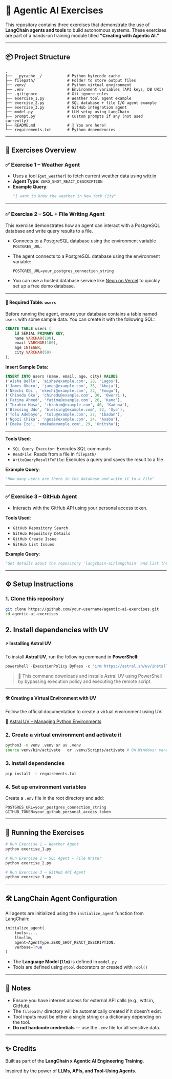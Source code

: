 # 🧠 Agentic AI Exercises

This repository contains three exercises that demonstrate the use of **LangChain agents and tools** to build autonomous systems. These exercises are part of a hands-on training module titled **"Creating with Agentic AI."**

---

## 📦 Project Structure

```
.
├── __pycache__/           # Python bytecode cache
├── filepath/              # Folder to store output files
├── venv/                  # Python virtual environment
├── .env                   # Environment variables (API keys, DB URI)
├── .gitignore             # Git ignore rules
├── exercise_1.py          # Weather tool agent example
├── exercise_2.py          # SQL database + file I/O agent example
├── exercise_3.py          # GitHub integration agent
├── model.py               # LLM setup using LangChain
├── prompt.py              # Custom prompts if any (not used currently)
├── README.md              # 📄 You are here!
└── requirements.txt       # Python dependencies
```

---

## 🧪 Exercises Overview

### ✅ Exercise 1 – Weather Agent

- Uses a tool (`get_weather`) to fetch current weather data using [wttr.in](https://wttr.in)
- **Agent Type**: `ZERO_SHOT_REACT_DESCRIPTION`
- **Example Query**:
  ```python
  "I want to know the weather in New York City"
  ```

---

### ✅ Exercise 2 – SQL + File Writing Agent

This exercise demonstrates how an agent can interact with a PostgreSQL database and write query results to a file.
- Connects to a PostgreSQL database using the environment variable `POSTGRES_URL`.

- The agent connects to a PostgreSQL database using the environment variable:  
  ```env
  POSTGRES_URL=your_postgres_connection_string
  ```

- You can use a hosted database service like [Neon on Vercel](https://vercel.com/integrations/neon-postgres) to quickly set up a free demo database.

---

#### 🧱 Required Table: `users`

Before running the agent, ensure your database contains a table named `users` with some sample data. You can create it with the following SQL:

```sql
CREATE TABLE users (
    id SERIAL PRIMARY KEY,
    name VARCHAR(100),
    email VARCHAR(100),
    age INTEGER,
    city VARCHAR(50)
);
```

**Insert Sample Data:**

```sql
INSERT INTO users (name, email, age, city) VALUES
('Aisha Bello', 'aisha@example.com', 28, 'Lagos'),
('James Okoro', 'james@example.com', 35, 'Abuja'),
('Nkechi Obi', 'nkechi@example.com', 22, 'Enugu'),
('Chinedu Oko', 'chinedu@example.com', 30, 'Owerri'),
('Fatima Ahmed', 'fatima@example.com', 26, 'Kano'),
('Ibrahim Musa', 'ibrahim@example.com', 40, 'Kaduna'),
('Blessing Udo', 'blessing@example.com', 32, 'Uyo'),
('Tolu Adebayo', 'tolu@example.com', 27, 'Ibadan'),
('Ngozi Chika', 'ngozi@example.com', 24, 'Asaba'),
('Emeka Eze', 'emeka@example.com', 29, 'Onitsha');
```

---




**Tools Used**:
- `SQL Query Executor`: Executes SQL commands  
- `ReadFile`: Reads from a file in `filepath/`  
- `WriteQueryResultToFile`: Executes a query and saves the result to a file

**Example Query**:
```python
"How many users are there in the database and write it to a file"
```

---

### ✅ Exercise 3 – GitHub Agent

- Interacts with the GitHub API using your personal access token.

**Tools Used**:
- `GitHub Repository Search`
- `GitHub Repository Details`
- `GitHub Create Issue`
- `GitHub List Issues`

**Example Query**:
```python
"Get details about the repository 'langchain-ai/langchain' and list the issues it has"
```

---

## ⚙️ Setup Instructions

### 1. Clone this repository

```bash
git clone https://github.com/your-username/agentic-ai-exercises.git
cd agentic-ai-exercises
```
## 2. Install dependencies with UV
#### ⚡ Installing Astral UV

To install **Astral UV**, run the following command in **PowerShell**:

```powershell
powershell -ExecutionPolicy ByPass -c "irm https://astral.sh/uv/install.ps1 | iex"
```

> 📌 This command downloads and installs Astral UV using PowerShell by bypassing execution policy and executing the remote script.

---

#### 🛠 Creating a Virtual Environment with UV

Follow the official documentation to create a virtual environment using UV:

🔗 [Astral UV – Managing Python Environments](https://docs.astral.sh/uv/pip/environments/)



### 2. Create a virtual environment and activate it

```bash
python3 -m venv .venv or uv .venv
source venv/bin/activate   or .venv/Scripts/activate # On Windows: venv\Scripts\activate
```

### 3. Install dependencies

```bash
pip install -r requirements.txt
```

### 4. Set up environment variables

Create a `.env` file in the root directory and add:

```env
POSTGRES_URL=your_postgres_connection_string
GITHUB_TOKEN=your_github_personal_access_token
```

---

## 🚀 Running the Exercises

```bash
# Run Exercise 1 – Weather Agent
python exercise_1.py

# Run Exercise 2 – SQL Agent + File Writer
python exercise_2.py

# Run Exercise 3 – GitHub API Agent
python exercise_3.py
```

---

## 🛠 LangChain Agent Configuration

All agents are initialized using the `initialize_agent` function from LangChain:

```python
initialize_agent(
    tools=...,
    llm=llm,
    agent=AgentType.ZERO_SHOT_REACT_DESCRIPTION,
    verbose=True
)
```

- The **Language Model (`llm`)** is defined in `model.py`
- Tools are defined using `@tool` decorators or created with `Tool()`

---

## 📌 Notes

- Ensure you have internet access for external API calls (e.g., wttr.in, GitHub).
- The `filepath/` directory will be automatically created if it doesn't exist.
- Tool inputs must be either a single string or a dictionary depending on the tool.
- **Do not hardcode credentials** — use the `.env` file for all sensitive data.

---

## ✨ Credits

Built as part of the **LangChain x Agentic AI Engineering Training**.

Inspired by the power of **LLMs, APIs, and Tool-Using Agents**.
